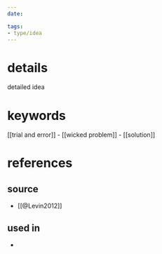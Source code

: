 ```yaml
---
date: 

tags:
- type/idea
---
```


# details
detailed idea

# keywords
[[trial and error]] - [[wicked problem]] - [[solution]]

# references

## source
* [[@Levin2012]]

## used in
* 